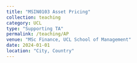 ```yaml
---
title: "MSIN0103 Asset Pricing"
collection: teaching
category: UCL
type: "Supporting TA"
permalink: /teaching/AP
venue: "MSc Finance, UCL School of Management"
date: 2024-01-01
location: "City, Country"
---
```

